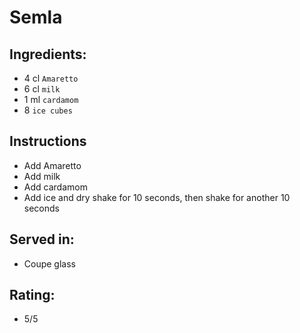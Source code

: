 # Semla

## Ingredients:
- 4 cl `Amaretto`
- 6 cl `milk`
- 1 ml `cardamom`
- 8 `ice cubes`

## Instructions
- Add Amaretto
- Add milk
- Add cardamom
- Add ice and dry shake for 10 seconds, then shake for another 10 seconds

## Served in:
- Coupe glass

## Rating:
- 5/5